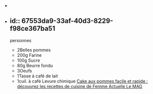 -
- id:: 67553da9-33af-40d3-8229-f98ce367ba51
  ----------------
  
   personnes
  
  *   2Belles pommes
  *   200g Farine
  *   100g Sucre
  *   80g Beurre fondu
  *   3Oeufs
  *   1Tasse à café de lait
  *   1cuil. à café Levure chimique [Cake aux pommes facile et rapide : découvrez les recettes de cuisine de Femme Actuelle Le MAG](https://www.femmeactuelle.fr/cuisine/recettes/dessert/cake-aux-pommes-13236)